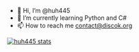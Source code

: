- 👋 Hi, I’m @huh445
- 🌱 I’m currently learning Python and C#
- 📫 How to reach me contact@discok.org

[![huh445 stats](https://github-readme-stats.vercel.app/api?username=huh445)](https://github.com/anuraghazra/github-readme-stats)
<!---
huh445/huh445 is a ✨ special ✨ repository because its `README.md` (this file) appears on your GitHub profile.
You can click the Preview link to take a look at your changes.
--->

